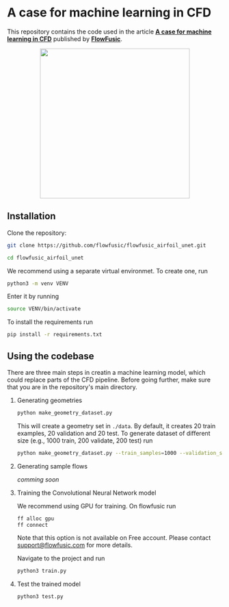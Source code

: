 # A case for machine learning in CFD

This repository contains the code used in the article [**A case for machine learning in CFD**](https://medium.com/@mskarysz_35929/a-case-for-machine-learning-in-cfd-3aca27aaca76) published by [**FlowFusic**](https://www.flowfusic.com/).

<a href="https://www.flowfusic.com/">
<p align="center">
  <img src="https://www.flowfusic.com/brandmark-design_transparent_for_web.png" width="350">
</p>
</a>

## Installation

Clone the repository:
  ```bash
  git clone https://github.com/flowfusic/flowfusic_airfoil_unet.git
  ```
  ```bash
  cd flowfusic_airfoil_unet
  ```

We recommend using a separate virtual environmet. To create one, run

  ```bash
  python3 -m venv VENV
  ```

Enter it by running

  ```bash
  source VENV/bin/activate
  ```

To install the requirements run

  ```bash
  pip install -r requirements.txt
  ```

## Using the codebase
There are three main steps in creatin a machine learning model, which could replace parts of the CFD pipeline. Before going further, make sure that you are in the repository's main directory.

1. Generating geometries

    ```bash
    python make_geometry_dataset.py
    ```
  
    This will create a geometry set in ```./data```. By default, it creates 20 train examples, 20 validation and 20 test. To generate dataset of different size       (e.g., 1000 train, 200 validate, 200 test) run
    
    ```bash
    python make_geometry_dataset.py --train_samples=1000 --validation_samples=200 --test_samples=200
    ```


2. Generating sample flows

    *comming soon*

3. Training the Convolutional Neural Network model

    We recommend using GPU for training. On flowfusic run

    ```bash
    ff alloc gpu
    ff connect
    ```
    Note that this option is not available on Free account. Please contact support@flowfusic.com for more details.

    Navigate to the project and run
    ```bash
    python3 train.py
    ```

4. Test the trained model

    ```bash
    python3 test.py
    ```

